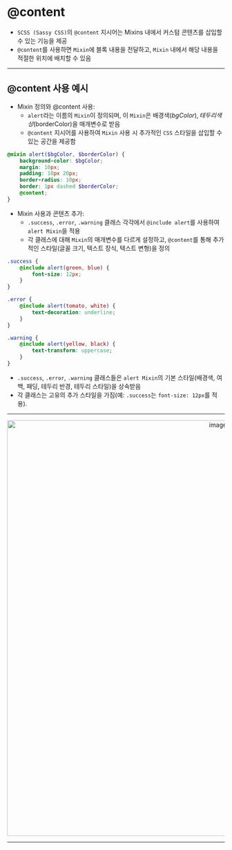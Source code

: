 # @content

* `SCSS (Sassy CSS)`의 `@content` 지시어는 Mixins 내에서 커스텀 콘텐츠를 삽입할 수 있는 기능을 제공
* `@content`를 사용하면 `Mixin`에 블록 내용을 전달하고, `Mixin` 내에서 해당 내용을 적절한 위치에 배치할 수 있음

***

## @content 사용 예시

* Mixin 정의와 @content 사용:
    * `alert`라는 이름의 `Mixin`이 정의되며, 이 `Mixin`은 배경색($bgColor), 테두리 색상($borderColor)을 매개변수로 받음
    * `@content` 지시어를 사용하여 `Mixin` 사용 시 추가적인 `CSS` 스타일을 삽입할 수 있는 공간을 제공함

```SCSS
@mixin alert($bgColor, $borderColor) {
    background-color: $bgColor;
    margin: 10px;
    padding: 10px 20px;
    border-radius: 10px;
    border: 1px dashed $borderColor;
    @content;
}
```

* Mixin 사용과 콘텐츠 추가:
    * `.success`, `.error`, `.warning` 클래스 각각에서 `@include alert`를 사용하여 `alert Mixin`을 적용
    * 각 클래스에 대해 `Mixin`의 매개변수를 다르게 설정하고, `@content`를 통해 추가적인 스타일(글꼴 크기, 텍스트 장식, 텍스트 변형)을 정의

```SCSS
.success {
    @include alert(green, blue) {
        font-size: 12px;
    }
}

.error {
    @include alert(tomato, white) {
        text-decoration: underline;
    }
}

.warning {
    @include alert(yellow, black) {
        text-transform: uppercase;
    }
}
```

* `.success`, `.error`, `.warning` 클래스들은 `alert Mixin`의 기본 스타일(배경색, 여백, 패딩, 테두리 반경, 테두리 스타일)을 상속받음
* 각 클래스는 고유의 추가 스타일을 가짐(예: `.success`는 `font-size: 12px`를 적용).

***

<p align="center">
<img width="960" alt="image" src="https://github.com/HaeChan-Jeon/study-record-consolidation/assets/146603024/7a8f8c22-a382-40f7-b107-b5eac2e11320">
</p>

***
